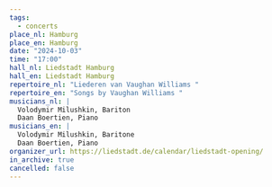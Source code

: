 ```yaml
---
tags:
  - concerts
place_nl: Hamburg
place_en: Hamburg
date: "2024-10-03"
time: "17:00"
hall_nl: Liedstadt Hamburg
hall_en: Liedstadt Hamburg
repertoire_nl: "Liederen van Vaughan Williams "
repertoire_en: "Songs by Vaughan Williams "
musicians_nl: |
  Volodymir Milushkin, Bariton
  Daan Boertien, Piano
musicians_en: |
  Volodymir Milushkin, Baritone
  Daan Boertien, Piano
organizer_url: https://liedstadt.de/calendar/liedstadt-opening/
in_archive: true
cancelled: false
---
```

